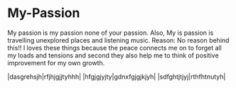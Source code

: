 # My-Passion
My passion is my passion none of your passion.
Also, My is passion is travelling unexplored places and listening music.
Reason: No reason behind this!! I loves these things because the peace connects me on to forget all my loads and tensions and second they also help me to think of positive improvement for my own growth.

|dasgrehsjh|rfjhjgjjtyhhh|
|hfgjgjyjty|gdnxfgjgjkjyh|
|sdfghtjtjyj|rthfhtnutyh|
